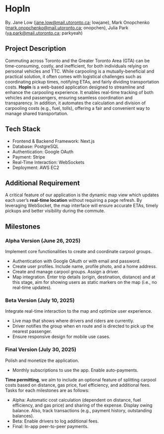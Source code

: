 # HopIn
By. Jane Low (jane.low@mail.utoronto.ca; lowjane), Mark Onopchenko (mark.onopchenko@mail.utoronto.ca; onopchen), Julia Park (ya.park@mail.utoronto.ca; parkyeah)

## Project Description
Commuting across Toronto and the Greater Toronto Area (GTA) can be time-consuming, costly, and inefficient, for both individuals relying on personal vehicles and TTC. While carpooling is a mutually-beneficial and practical solution, it often comes with logistical challenges such as coordinating pickup times, notifying ETAs, and fairly dividing transportation costs.
**HopIn** is a web-based application designed to streamline and enhance the carpooling experience. It enables real-time tracking of both vehicles and passengers, ensuring seamless coordination and transparency. In addition, it automates the calculation and division of carpooling costs (e.g., fuel, tolls), offering a fair and convenient way to manage shared transportation. 

## Tech Stack
- Frontend & Backend Framework: Next.js
- Database: PostgreSQL
- Authentication: Google OAuth
- Payment: Stripe
- Real-Time Interaction: WebSockets
- Deployment: AWS EC2

## Additional Requirement
A critical feature of our application is the dynamic map view which updates each user’s **real-time location** without requiring a page refresh. By leveraging WebSocket, the map interface will ensure accurate ETAs, timely pickups and better visibility during the commute. 

## Milestones

### Alpha Version (June 26, 2025)
Implement core functionalities to create and coordinate carpool groups.
- Authentication with Google OAuth or with email and password.
- Create user profiles. Include name, profile photo, and a home address.
- Create and manage carpool groups. Assign a driver. 
- Map integration. Enter trip details (origin, destination, distance) and at this stage, aim for showing users as static markers on the map (i.e., no real-time updates).

### Beta Version (July 10, 2025)
Integrate real-time interaction to the map and optimize user experience. 
- Live map that shows where drivers and riders are currently.
- Driver notifies the group when en route and is directed to pick up the nearest passenger.
- Ensure responsive design for mobile use cases.

### Final Version (July 30, 2025)
Polish and monetize the application. 
- Monthly subscriptions to use the app. Enable auto-payments. 

**Time permitting**, we aim to include an optional feature of splitting carpool costs based on distance, gas price, fuel efficiency, and additional fees. Tasks for each milestones are as follows:
- Alpha: Automatic cost calculation (dependent on distance, fuel efficiency, and gas price) and sharing of the expense. Display owing balance.  Also, track transactions (e.g., payment history, outstanding balances).
- Beta: Enable drivers to log additional fees.
- Final: In-app peer-to-peer payments.
